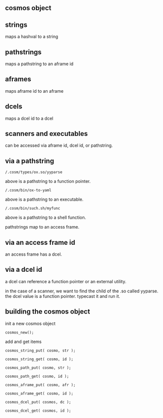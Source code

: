 


cosmos object
-------------

## strings ##
maps a hashval to a string


## pathstrings ##
maps a pathstring to an aframe id


## aframes ##
maps aframe id to an aframe


## dcels ##
maps a dcel id to a dcel



scanners and executables
------------------------

can be accessed via aframe id, dcel id, or pathstring.


## via a pathstring ##

    /.cosm/types/ox.so/yyparse

above is a pathstring to a function pointer.

    /.cosm/bin/ox-to-yaml

above is a pathstring to an executable.

    /.cosm/bin/such.sh/myfunc

above is a pathstring to a shell function.

pathstrings map to an access frame.


## via an access frame id ##

an access frame has a dcel.


## via a dcel id ##

a dcel can reference a function pointer or an external utility.

in the case of a scanner, we want to find the child of the .so called yyparse.  the dcel value is a function pointer.  typecast it and run it.


building the cosmos object
--------------------------

init a new cosmos object

    cosmos_new();

add and get items

    cosmos_string_put( cosmo, str );

    cosmos_string_get( cosmo, id );

    cosmos_path_put( cosmo, str );

    cosmos_path_get( cosmo, id );

    cosmos_aframe_put( cosmo, afr );

    cosmos_aframe_get( cosmo, id );

    cosmos_dcel_put( cosmos, dc );

    cosmos_dcel_get( cosmos, id );

